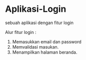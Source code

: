 # Aplikasi-Login
sebuah aplikasi dengan fitur login

Alur fitur login :
1. Memasukkan email dan password
2. Memvalidasi masukan.
3. Menampilkan halaman beranda.
